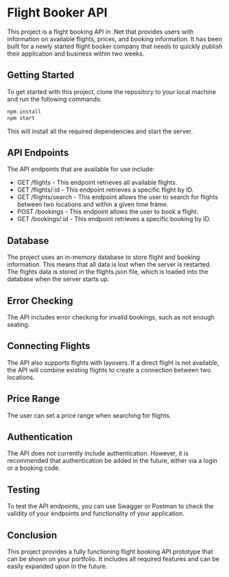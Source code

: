 # Flight Booker API

This project is a flight booking API in .Net that provides users with information on available flights, prices, and booking information. It has been built for a newly started flight booker company that needs to quickly publish their application and business within two weeks.

## Getting Started

To get started with this project, clone the repository to your local machine and run the following commands:

```csharp
npm install
npm start
```

This will install all the required dependencies and start the server.

## API Endpoints

The API endpoints that are available for use include:

- GET /flights - This endpoint retrieves all available flights.
- GET /flights/:id - This endpoint retrieves a specific flight by ID.
- GET /flights/search - This endpoint allows the user to search for flights between two locations and within a given time frame.
- POST /bookings - This endpoint allows the user to book a flight.
- GET /bookings/:id - This endpoint retrieves a specific booking by ID.

## Database

The project uses an in-memory database to store flight and booking information. This means that all data is lost when the server is restarted. The flights data is stored in the flights.json file, which is loaded into the database when the server starts up.

## Error Checking

The API includes error checking for invalid bookings, such as not enough seating.

## Connecting Flights

The API also supports flights with layovers. If a direct flight is not available, the API will combine existing flights to create a connection between two locations.

## Price Range

The user can set a price range when searching for flights.

## Authentication

The API does not currently include authentication. However, it is recommended that authentication be added in the future, either via a login or a booking code.

## Testing

To test the API endpoints, you can use Swagger or Postman to check the validity of your endpoints and functionality of your application.

## Conclusion

This project provides a fully functioning flight booking API prototype that can be shown on your portfolio. It includes all required features and can be easily expanded upon in the future.
